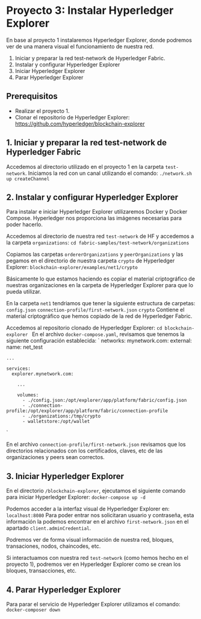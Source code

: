 ﻿

# Proyecto 3: Instalar Hyperledger Explorer

En base al proyecto 1 instalaremos Hyperledger Explorer, donde podremos ver de una manera visual el funcionamiento de nuestra red.

1. Iniciar y preparar la red test-network de Hyperledger Fabric.
2. Instalar y configurar Hyperledger Explorer
3. Iniciar Hyperledger Explorer
4. Parar Hyperledger Explorer


## Prerequisitos

- Realizar el proyecto 1.
- Clonar el repositorio de Hyperledger Explorer: https://github.com/hyperledger/blockchain-explorer 


## 1. Iniciar y preparar la red test-network de Hyperledger Fabric

Accedemos al directorio utilizado en el proyecto 1 en la carpeta `test-network`.
Iniciamos la red con un canal utilizando el comando:
`./network.sh up createChannel`

## 2. Instalar y configurar Hyperledger Explorer

Para instalar e iniciar Hyperledger Explorer utilizaremos Docker y Docker Compose. Hyperledger nos proporciona las imágenes necesarias para poder hacerlo.

Accedemos al directorio de nuestra red `test-network` de HF y accedemos a la carpeta `organizations`:
`cd fabric-samples/test-network/organizations`

Copiamos las carpetas `ordererOrganizations` y `peerOrganizations` y las pegamos en el directorio de nuestra carpeta `crypto` de Hyperledger Explorer:
`blockchain-explorer/examples/net1/crypto`

Básicamente lo que estamos haciendo es copiar el material criptográfico de nuestras organizaciones en la carpeta de Hyperledger Explorer para que lo pueda utilizar.

En la carpeta `net1` tendriamos que tener la siguiente estructura de carpetas:
`config.json`
`connection-profile/first-network.json`
`crypto` Contiene el material criptográfico que hemos copiado de la red de Hyperledger Fabric.

Accedemos al repositorio clonado de Hyperledger Explorer: `cd blockchain-explorer `
En el archivo `docker-compose.yaml`, revisamos que tenemos la siguiente configuración establecida:
`
 networks:
    mynetwork.com:
        external:
            name: net_test

    ...

    services:
      explorer.mynetwork.com:

        ...

        volumes:
          - ./config.json:/opt/explorer/app/platform/fabric/config.json
          - ./connection-profile:/opt/explorer/app/platform/fabric/connection-profile
          - ./organizations:/tmp/crypto
          - walletstore:/opt/wallet
`

En el archivo `connection-profile/first-network.json` revisamos que los directorios relacionados con los certificados, claves, etc de las organizaciones y peers sean correctos.


## 3. Iniciar Hyperledger Explorer

En el directorio `/blockchain-explorer`, ejecutamos el siguiente comando para iniciar Hyperledger Explorer:
`docker-compose up -d`

Podemos acceder a la interfaz visual de Hyperledger Explorer en: 
`localhost:8080`
Para poder entrar nos solicitaran usuario y contraseña, esta información la podemos encontrar en el archivo `first-network.json` en el apartado `client.adminCredential`.

Podremos ver de forma visual información de nuestra red, bloques, transaciones, nodos, chaincodes, etc. 

Si interactuamos con nuestra red `test-network` (como hemos hecho en el proyecto 1), podremos ver en Hyperledger Explorer como se crean los bloques, transacciones, etc.


## 4. Parar Hyperledger Explorer

Para parar el servicio de Hyperledger Explorer utilizamos el comando: `docker-composer down`

